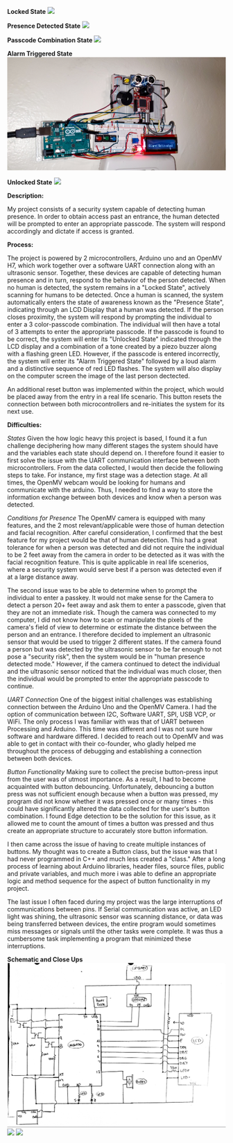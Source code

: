 **Locked State**
![](LockedState.jpg)

**Presence Detected State**
![](PresenceState.jpg)

**Passcode Combination State**
![](CombinationState.jpg)

**Alarm Triggered State**
![](TriggeredState.jpg)

**Unlocked State**
![](UnlockedState.jpg)


**Description:**

My project consists of a security system capable of detecting human presence. In order to obtain access past an entrance, the human detected will be prompted to enter an appropriate passcode. The system will respond accordingly and dictate if access is granted.

**Process:**

The project is powered by 2 microcontrollers, Arduino uno and an OpenMV H7, which work together over a software UART connection along with an ultrasonic sensor. Together, these devices are capable of detecting human presence and in turn, respond to the behavior of the person detected. When no human is detected, the system remains in a "Locked State", actively scanning for humans to be detected. Once a human is scanned, the system automatically enters the state of awareness known as the "Presence State", indicating through an LCD Display that a human was detected. If the person closes proximity, the system will respond by prompting the individual to enter a 3 color-passcode combination. The individual will then have a total of 3 attempts to enter the appropriate passcode. If the passcode is found to be correct, the system will enter its "Unlocked State" indicated through the LCD display and a combination of a tone created by a piezo buzzer along with a flashing green LED. However, if the passcode is entered incorrectly, the system will enter its "Alarm Triggered State" followed by a loud alarm and a distinctive sequence of red LED flashes. The system will also display on the computer screen the image of the last person dectected.

An additional reset button was implemented within the project, which would be placed away from the entry in a real life scenario. This button resets the connection between both microcontrollers and re-initiates the system for its next use.

**Difficulties:** 

*States*
Given the how logic heavy this project is based, I found it a fun challenge deciphering how many different stages the system should have and the variables each state should depend on. I therefore found it easier to first solve the issue with the UART communication interface between both microcontrollers. From the data collected, I would then decide the following steps to take. For instance, my first stage was a detection stage. At all times, the OpenMV webcam would be looking for humans and communicate with the arduino. Thus, I needed to find a way to store the information exchange between both devices and know when a person was detected.

*Conditions for Presence*
The OpenMV camera is equipped with many features, and the 2 most relevant/applicable were those of human detection and facial recognition. After careful consideration, I confirmed that the best feature for my project would be that of human detection. This had a great tolerance for when a person was detected and did not require the individual to be 2 feet away from the camera in order to be detected as it was with the facial recognition feature. This is quite applicable in real life scenerios, where a security system would serve best if a person was detected even if at a large distance away. 

The second issue was to be able to determine when to prompt the individual to enter a passkey. It would not make sense for the Camera to detect a person 20+ feet away and ask them to enter a passcode, given that they are not an immediate risk. Though the camera was connected to my computer, I did not know how to scan or manipulate the pixels of the camera's field of view to determine or estimate the distance between the person and an entrance. I therefore decided to implement an ultrasonic sensor that would be used to trigger 2 different states. If the camera found a person but was detected by the ultrasonic sensor to be far enough to not pose a "security risk", then the system would be in "human presence detected mode." However, if the camera continued to detect the individual and the ultrasonic sensor noticed that the individual was much closer, then the individual would be prompted to enter the appropriate passcode to continue. 


*UART Connection*
One of the biggest initial challenges was establishing connection between the Arduino Uno and the OpenMV Camera. I had the option of communication between I2C, Software UART, SPI, USB VCP, or WiFi. The only process I was familiar with was that of UART between Processing and Arduino. This time was different and I was not sure how software and hardware differed. I decided to reach out to OpenMV and was able to get in contact with their co-founder, who gladly helped me throughout the process of debugging and establishing a connection between both devices. 

*Button Functionality*
Making sure to collect the precise button-press input from the user was of utmost importance. As a result, I had to become acquainted with button debouncing. Unfortunately, debouncing a button press was not sufficient enough because when a button was pressed, my program did not know whether it was pressed once or many times - this could have significantly altered the data collected for the user's button combination. I found Edge detection to be the solution for this issue, as it allowed me to count the amount of times a button was pressed and thus create an appropriate structure to accurately store button information. 

I then came across the issue of having to create multiple instances of buttons. My thought was to create a Button class, but the issue was that I had never programmed in C++ and much less created a "class." After a long process of learning about Arduino libraries, header files, source files, public and private variables, and much more i was able to define an appropriate logic and method sequence for the aspect of button functionality in my project. 

The last issue I often faced during my project was the large interruptions of communications between pins. If Serial communication was active, an LED light was shining, the ultrasonic sensor was scanning distance, or data was being transferred between devices, the entire program would sometimes miss messages or signals until the other tasks were complete. It was thus a cumbersome task implementing a program that minimized these interruptions. 

**Schematic and Close Ups**
![](schematic.png)
![](closeUp2.jpg)
![](closeUp1.jpg)





